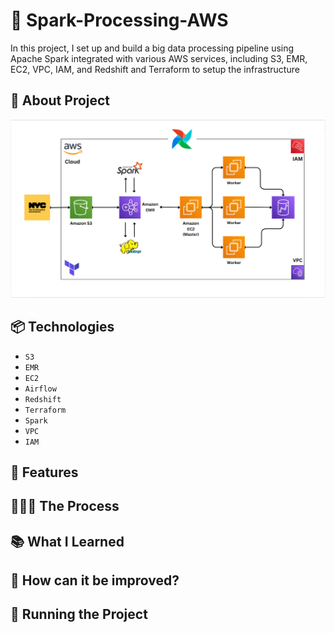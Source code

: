 # 👷 Spark-Processing-AWS
In this project, I set up and build a big data processing pipeline using Apache Spark integrated with various AWS services, including S3, EMR, EC2, VPC, IAM, and Redshift and Terraform to setup the infrastructure

## 🔦 About Project
<img src="./images/design_pipeline.png">

## 📦 Technologies
 - `S3`
 - `EMR`
 - `EC2`
 - `Airflow`
 - `Redshift`
 - `Terraform`
 - `Spark`
 - `VPC`
 - `IAM`

## 🦄 Features
## 👩🏽‍🍳 The Process
## 📚 What I Learned
## 💭 How can it be improved?
## 🚦 Running the Project
